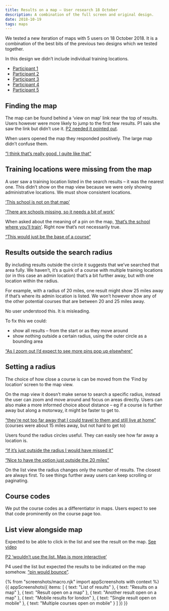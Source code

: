 ```yaml
---
title: Results on a map – User research 18 October
description: A combination of the full screen and original design.
date: 2018-10-19
tags: maps
---
```

We tested a new iteration of maps with 5 users on 18 October 2018. It is a combination of the best bits of the previous two designs which we tested together.

In this design we didn’t include individual training locations.

* [Participant 1](https://lookback.io/watch/68a6mf8m44LkpWCa5)
* [Participant 2](https://lookback.io/watch/LEWcbDNA9pqwofRsv)
* [Participant 3](https://lookback.io/watch/Ajn7TA3rYjADXkBFh)
* [Participant 4](https://lookback.io/watch/Q4jwCGjsSPdCWxLep)
* [Participant 5](https://lookback.io/watch/ubmQNAZGpgQr4rFNu)

## Finding the map

The map can be found behind a ‘view on map’ link near the top of results. Users however were more likely to jump to the first few results. P1 sais she saw the link but didn’t use it. [P2 needed it pointed out](https://lookback.io/watch/LEWcbDNA9pqwofRsv?t=12m14.75s).

When users opened the map they responded positively. The large map didn’t confuse them.

[“I think that’s really good, I quite like that”](https://lookback.io/watch/Q4jwCGjsSPdCWxLep?t=21m55.64s)

## Training locations were missing from the map

A user saw a training location listed in the search results – it was the nearest one. This didn’t show on the map view because we were only showing administrative locations. We must show consistent locations.

[‘This school is not on that map’](https://lookback.io/watch/68a6mf8m44LkpWCa5?t=24m54.2s-26m11.1s)

[‘There are schools missing, so it needs a bit of work’](https://lookback.io/watch/68a6mf8m44LkpWCa5?t=47m9.94s)

When asked about the meaning of a pin on the map, [‘that’s the school where you’ll train’](https://lookback.io/watch/68a6mf8m44LkpWCa5?t=38m49.18s). Right now that’s not necessarily true.

[“This would just be the base of a course”](https://lookback.io/watch/Q4jwCGjsSPdCWxLep?t=22m24.59s)

## Results outside the search radius

By including results outside the circle it suggests that we’ve searched that area fully. We haven’t, it’s a quirk of a course with multiple training locations (or in this case an admin location) that’s a bit further away, but with one location within the radius.

For example, with a radius of 20 miles, one result might show 25 miles away if that’s where its admin location is listed. We won’t however show any of the other potential courses that are between 20 and 25 miles away.

No user understood this. It is misleading.

To fix this we could:

* show all results – from the start or as they move around
* show nothing outside a certain radius, using the outer circle as a bounding area

[“As I zoom out I’d expect to see more pins pop up elsewhere”](https://lookback.io/watch/LEWcbDNA9pqwofRsv?t=27m38.29s)

## Setting a radius

The choice of how close a course is can be moved from the ‘Find by location’ screen to the map view.

On the map view it doesn’t make sense to search a specific radius, instead the user can zoom and move around and focus on areas directly. Users can also make a more informed choice about distance – eg if a course is further away but along a motorway, it might be faster to get to.

[“they’re not too far away that I could travel to them and still live at home”](https://lookback.io/watch/LEWcbDNA9pqwofRsv?t=14m10s) (courses were about 15 miles away, but not hard to get to)

Users found the radius circles useful. They can easily see how far away a location is.

[“If it’s just outside the radius I would have missed it”](https://lookback.io/watch/68a6mf8m44LkpWCa5?t=31m46s)

[“Nice to have the option just outside the 20 miles”](https://lookback.io/watch/LEWcbDNA9pqwofRsv?t=15m44.06s)

On the list view the radius changes only the number of results. The closest are always first. To see things further away users can keep scrolling or paginating.

## Course codes

We put the course codes as a differentiator in maps. Users expect to see that code prominently on the course page too.

## List view alongside map

Expected to be able to click in the list and see the result on the map. [See video](https://lookback.io/watch/68a6mf8m44LkpWCa5?t=39m29s)

[P2 ‘wouldn’t use the list. Map is more interactive’](https://lookback.io/watch/LEWcbDNA9pqwofRsv?t=31m24.52s)

P4 used the list but expected the results to be indicated on the map somehow. [“pin would bounce”](https://lookback.io/watch/Q4jwCGjsSPdCWxLep?t=23m44s).

{% from "screenshots/macro.njk" import appScreenshots with context %}
{{ appScreenshots({
  items: [
    { text: "List of results" },
    { text: "Results on a map" },
    { text: "Result open on a map" },
    { text: "Another result open on a map" },
    { text: "Mobile results for london" },
    { text: "Single result open on mobile" },
    { text: "Multiple courses open on mobile" }
  ]
}) }}
